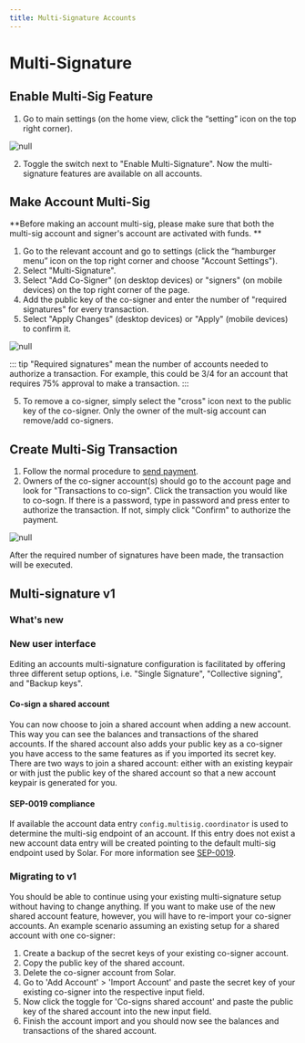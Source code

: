 ```yaml
---
title: Multi-Signature Accounts
---
```

# Multi-Signature

## Enable Multi-Sig Feature

1. Go to main settings (on the home view, click the “setting” icon on the top right corner).

![null](/images/screen-shot-2019-09-20-at-17.16.28.png)

2. Toggle the switch next to "Enable Multi-Signature". Now the multi-signature features are available on all accounts.

## Make Account Multi-Sig

**Before making an account multi-sig, please make sure that both the multi-sig account and signer's account are activated with funds. **

1. Go to the relevant account and go to settings (click the “hamburger menu” icon on the top right corner and choose "Account Settings"). 
2. Select "Multi-Signature".
3. Select "Add Co-Signer" (on desktop devices) or "signers" (on mobile devices) on the top right corner of the page.
4. Add the public key of the co-signer and enter the number of "required signatures" for every transaction.
5. Select "Apply Changes" (desktop devices) or "Apply" (mobile devices) to confirm it.

![null](/images/screen-shot-2019-09-20-at-17.19.00.png)

::: tip
"Required signatures" mean the number of accounts needed to authorize a transaction. For example, this could be 3/4 for an account that requires 75% approval to make a transaction.
:::

5. To remove a co-signer, simply select the "cross" icon next to the public key of the co-signer. Only the owner of the mult-sig account can remove/add co-signers.

## Create Multi-Sig Transaction

1. Follow the normal procedure to [send payment](./04-wallet-guide.html#send-payment).
2. Owners of the co-signer account(s) should go to the account page and look for "Transactions to co-sign". Click the transaction you would like to co-sogn. If there is a password, type in password and press enter to authorize the transaction. If not, simply click "Confirm" to authorize the payment. 

![null](/images/screen-shot-2019-09-20-at-17.22.10.png)

After the required number of signatures have been made, the transaction will be executed.

## Multi-signature v1 
### What's new
### New user interface
Editing an accounts multi-signature configuration is facilitated by offering three different setup options, i.e. "Single Signature", "Collective signing", and "Backup keys".
#### Co-sign a shared account
You can now choose to join a shared account when adding a new account. This way you can see the balances and transactions of the shared accounts. If the shared account also adds your public key as a co-signer you have access to the same features as if you imported its secret key.
There are two ways to join a shared account: either with an existing keypair or with just the public key of the shared account so that a new account keypair is generated for you.
#### SEP-0019 compliance
If available the account data entry `config.multisig.coordinator` is used to determine the multi-sig endpoint of an account. If this entry does not exist a new account data entry will be created pointing to the default multi-sig endpoint used by Solar. For more information see [SEP-0019](https://github.com/stellar/stellar-protocol/blob/master/ecosystem/sep-0019.md).

### Migrating to v1
You should be able to continue using your existing multi-signature setup without having to change anything.
If you want to make use of the new shared account feature, however, you will have to re-import your co-signer accounts.
An example scenario assuming an existing setup for a shared account with one co-signer:
1. Create a backup of the secret keys of your existing co-signer account.
1. Copy the public key of the shared account.
1. Delete the co-signer account from Solar.
1. Go to 'Add Account' > 'Import Account' and paste the secret key of your existing co-signer into the respective input field. 
1. Now click the toggle for 'Co-signs shared account' and paste the public key of the shared account into the new input field.
1. Finish the account import and you should now see the balances and transactions of the shared account.
